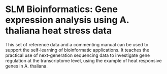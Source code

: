 # SLM Bioinformatics: Gene expression analysis using A. thaliana heat stress data
This set of reference data and a commenting manual can be used to support the self-learning of bioinformatic applications. It teaches the practical use of next-generation sequencing data to investigate gene regulation at the transcriptome level, using the example of heat responsive genes in A. thaliana.
